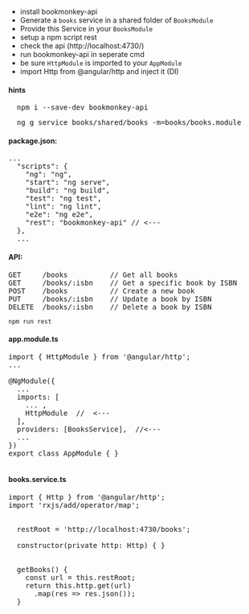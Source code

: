 * install bookmonkey-api
* Generate a `books` service in a shared folder of `BooksModule`
* Provide this Service in your `BooksModule`
* setup a npm script rest
* check the api (http://localhost:4730/)
* run bookmonkey-api in seperate cmd
* be sure `HttpModule` is imported to your `AppModule`
* import Http from @angular/http and inject it (DI)


#### hints
<pre>
  npm i --save-dev bookmonkey-api
</pre>
<pre>
  ng g service books/shared/books -m=books/books.module
</pre>

#### package.json:
<pre>
...
  "scripts": {
    "ng": "ng",
    "start": "ng serve",
    "build": "ng build",
    "test": "ng test",
    "lint": "ng lint",
    "e2e": "ng e2e",
    "rest": "bookmonkey-api" // <---
  },
  ...
</pre>

#### API:
<pre>
GET     /books          // Get all books
GET     /books/:isbn    // Get a specific book by ISBN
POST    /books          // Create a new book
PUT     /books/:isbn    // Update a book by ISBN
DELETE  /books/:isbn    // Delete a book by ISBN
</pre>

 `npm run rest`

#### app.module.ts
<pre>
import { HttpModule } from '@angular/http';
...

@NgModule({
  ... 
  imports: [
    ... ,
    HttpModule  //  <---
  ],
  providers: [BooksService],  //<---
  ...
})
export class AppModule { }

</pre>

#### books.service.ts
<pre>
import { Http } from '@angular/http';
import 'rxjs/add/operator/map';


  restRoot = 'http://localhost:4730/books';

  constructor(private http: Http) { }


  getBooks() {
    const url = this.restRoot;
    return this.http.get(url)
      .map(res => res.json());
  }
</pre>
